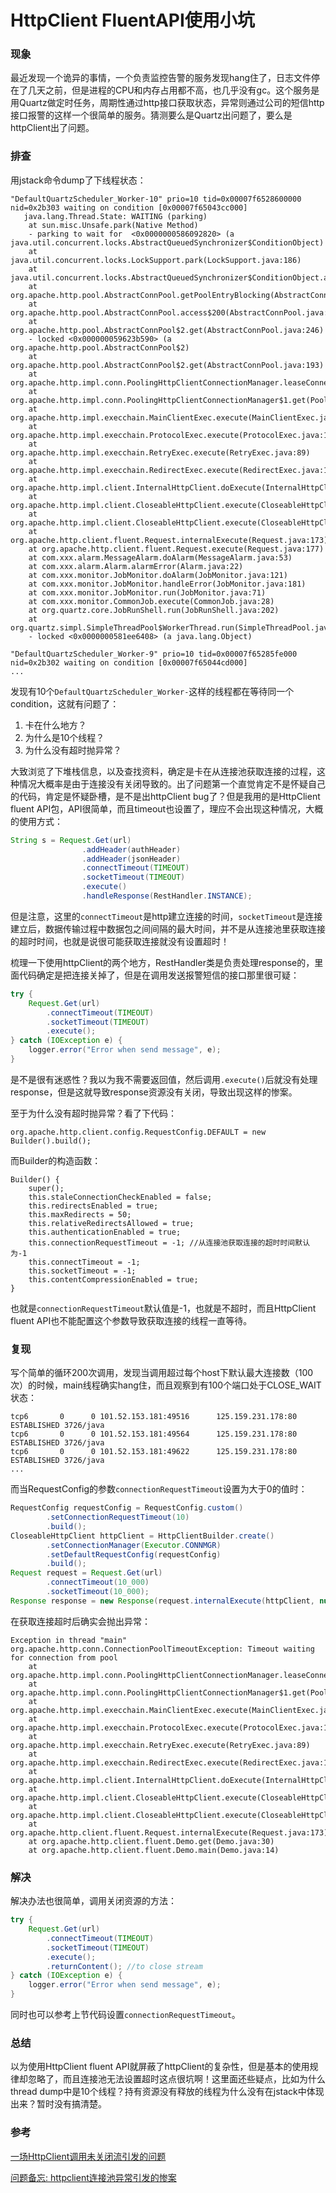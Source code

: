 # HttpClient FluentAPI使用小坑

### 现象

最近发现一个诡异的事情，一个负责监控告警的服务发现hang住了，日志文件停在了几天之前，但是进程的CPU和内存占用都不高，也几乎没有gc。这个服务是用Quartz做定时任务，周期性通过http接口获取状态，异常则通过公司的短信http接口报警的这样一个很简单的服务。猜测要么是Quartz出问题了，要么是httpClient出了问题。

### 排查

用jstack命令dump了下线程状态：

```
"DefaultQuartzScheduler_Worker-10" prio=10 tid=0x00007f6528600000 nid=0x2b303 waiting on condition [0x00007f65043cc000]
   java.lang.Thread.State: WAITING (parking)
    at sun.misc.Unsafe.park(Native Method)
    - parking to wait for  <0x0000000586092820> (a java.util.concurrent.locks.AbstractQueuedSynchronizer$ConditionObject)
    at java.util.concurrent.locks.LockSupport.park(LockSupport.java:186)
    at java.util.concurrent.locks.AbstractQueuedSynchronizer$ConditionObject.await(AbstractQueuedSynchronizer.java:2043)
    at org.apache.http.pool.AbstractConnPool.getPoolEntryBlocking(AbstractConnPool.java:380)
    at org.apache.http.pool.AbstractConnPool.access$200(AbstractConnPool.java:69)
    at org.apache.http.pool.AbstractConnPool$2.get(AbstractConnPool.java:246)
    - locked <0x000000059623b590> (a org.apache.http.pool.AbstractConnPool$2)
    at org.apache.http.pool.AbstractConnPool$2.get(AbstractConnPool.java:193)
    at org.apache.http.impl.conn.PoolingHttpClientConnectionManager.leaseConnection(PoolingHttpClientConnectionManager.java:303)
    at org.apache.http.impl.conn.PoolingHttpClientConnectionManager$1.get(PoolingHttpClientConnectionManager.java:279)
    at org.apache.http.impl.execchain.MainClientExec.execute(MainClientExec.java:191)
    at org.apache.http.impl.execchain.ProtocolExec.execute(ProtocolExec.java:185)
    at org.apache.http.impl.execchain.RetryExec.execute(RetryExec.java:89)
    at org.apache.http.impl.execchain.RedirectExec.execute(RedirectExec.java:111)
    at org.apache.http.impl.client.InternalHttpClient.doExecute(InternalHttpClient.java:185)
    at org.apache.http.impl.client.CloseableHttpClient.execute(CloseableHttpClient.java:83)
    at org.apache.http.impl.client.CloseableHttpClient.execute(CloseableHttpClient.java:56)
    at org.apache.http.client.fluent.Request.internalExecute(Request.java:173)
    at org.apache.http.client.fluent.Request.execute(Request.java:177)
    at com.xxx.alarm.MessageAlarm.doAlarm(MessageAlarm.java:53)
    at com.xxx.alarm.Alarm.alarmError(Alarm.java:22)
    at com.xxx.monitor.JobMonitor.doAlarm(JobMonitor.java:121)
    at com.xxx.monitor.JobMonitor.handleError(JobMonitor.java:181)
    at com.xxx.monitor.JobMonitor.run(JobMonitor.java:71)
    at com.xxx.monitor.CommonJob.execute(CommonJob.java:28)
    at org.quartz.core.JobRunShell.run(JobRunShell.java:202)
    at org.quartz.simpl.SimpleThreadPool$WorkerThread.run(SimpleThreadPool.java:573)
    - locked <0x0000000581ee6408> (a java.lang.Object)
    
"DefaultQuartzScheduler_Worker-9" prio=10 tid=0x00007f65285fe000 nid=0x2b302 waiting on condition [0x00007f65044cd000]
...
```

发现有10个`DefaultQuartzScheduler_Worker-`这样的线程都在等待同一个condition，这就有问题了：

1. 卡在什么地方？
2. 为什么是10个线程？
3. 为什么没有超时抛异常？

大致浏览了下堆栈信息，以及查找资料，确定是卡在从连接池获取连接的过程，这种情况大概率是由于连接没有关闭导致的。出了问题第一个直觉肯定不是怀疑自己的代码，肯定是怀疑卧槽，是不是出httpClient bug了？但是我用的是HttpClient fluent API包，API很简单，而且timeout也设置了，理应不会出现这种情况，大概的使用方式：

```java
String s = Request.Get(url)
                .addHeader(authHeader)
                .addHeader(jsonHeader)
                .connectTimeout(TIMEOUT)
                .socketTimeout(TIMEOUT)
                .execute()
                .handleResponse(RestHandler.INSTANCE);
```

但是注意，这里的`connectTimeout`是http建立连接的时间，`socketTimeout`是连接建立后，数据传输过程中数据包之间间隔的最大时间，并不是从连接池里获取连接的超时时间，也就是说很可能获取连接就没有设置超时！

梳理一下使用httpClient的两个地方，RestHandler类是负责处理response的，里面代码确定是把连接关掉了，但是在调用发送报警短信的接口那里很可疑：

```java
try {
    Request.Get(url)
        .connectTimeout(TIMEOUT)
        .socketTimeout(TIMEOUT)
        .execute();
} catch (IOException e) {
    logger.error("Error when send message", e);
}
```

是不是很有迷惑性？我以为我不需要返回值，然后调用`.execute()`后就没有处理response，但是这就导致response资源没有关闭，导致出现这样的惨案。

至于为什么没有超时抛异常？看了下代码：

```
org.apache.http.client.config.RequestConfig.DEFAULT = new Builder().build();
```

而Builder的构造函数：

```
Builder() {
    super();
    this.staleConnectionCheckEnabled = false;
    this.redirectsEnabled = true;
    this.maxRedirects = 50;
    this.relativeRedirectsAllowed = true;
    this.authenticationEnabled = true;
    this.connectionRequestTimeout = -1; //从连接池获取连接的超时时间默认为-1
    this.connectTimeout = -1;
    this.socketTimeout = -1;
    this.contentCompressionEnabled = true;
}
```

也就是`connectionRequestTimeout`默认值是-1，也就是不超时，而且HttpClient fluent API也不能配置这个参数导致获取连接的线程一直等待。

### 复现

写个简单的循环200次调用，发现当调用超过每个host下默认最大连接数（100次）的时候，main线程确实hang住，而且观察到有100个端口处于CLOSE_WAIT状态：

```
tcp6       0      0 101.52.153.181:49516      125.159.231.178:80      ESTABLISHED 3726/java           
tcp6       0      0 101.52.153.181:49564      125.159.231.178:80      ESTABLISHED 3726/java           
tcp6       0      0 101.52.153.181:49622      125.159.231.178:80      ESTABLISHED 3726/java  
...
```

而当RequestConfig的参数`connectionRequestTimeout`设置为大于0的值时：

```java
RequestConfig requestConfig = RequestConfig.custom()
        .setConnectionRequestTimeout(10)
        .build();
CloseableHttpClient httpClient = HttpClientBuilder.create()
        .setConnectionManager(Executor.CONNMGR)
        .setDefaultRequestConfig(requestConfig)
        .build();
Request request = Request.Get(url)
        .connectTimeout(10_000)
        .socketTimeout(10_000);
Response response = new Response(request.internalExecute(httpClient, null));
```

在获取连接超时后确实会抛出异常：

```
Exception in thread "main" org.apache.http.conn.ConnectionPoolTimeoutException: Timeout waiting for connection from pool
	at org.apache.http.impl.conn.PoolingHttpClientConnectionManager.leaseConnection(PoolingHttpClientConnectionManager.java:313)
	at org.apache.http.impl.conn.PoolingHttpClientConnectionManager$1.get(PoolingHttpClientConnectionManager.java:279)
	at org.apache.http.impl.execchain.MainClientExec.execute(MainClientExec.java:191)
	at org.apache.http.impl.execchain.ProtocolExec.execute(ProtocolExec.java:185)
	at org.apache.http.impl.execchain.RetryExec.execute(RetryExec.java:89)
	at org.apache.http.impl.execchain.RedirectExec.execute(RedirectExec.java:111)
	at org.apache.http.impl.client.InternalHttpClient.doExecute(InternalHttpClient.java:185)
	at org.apache.http.impl.client.CloseableHttpClient.execute(CloseableHttpClient.java:83)
	at org.apache.http.impl.client.CloseableHttpClient.execute(CloseableHttpClient.java:56)
	at org.apache.http.client.fluent.Request.internalExecute(Request.java:173)
	at org.apache.http.client.fluent.Demo.get(Demo.java:30)
	at org.apache.http.client.fluent.Demo.main(Demo.java:14)
```

### 解决

解决办法也很简单，调用关闭资源的方法：

```java
try {
    Request.Get(url)
        .connectTimeout(TIMEOUT)
        .socketTimeout(TIMEOUT)
        .execute();
        .returnContent(); //to close stream
} catch (IOException e) {
    logger.error("Error when send message", e);
}
```

同时也可以参考上节代码设置`connectionRequestTimeout`。

### 总结

以为使用HttpClient fluent API就屏蔽了httpClient的复杂性，但是基本的使用规律却忽略了，而且连接池无法设置超时这点很坑啊！这里面还些疑点，比如为什么thread dump中是10个线程？持有资源没有释放的线程为什么没有在jstack中体现出来？暂时没有搞清楚。

### 参考

[一场HttpClient调用未关闭流引发的问题](https://blog.csdn.net/u010634066/article/details/83120122)

[问题备忘: httpclient连接池异常引发的惨案](https://blog.csdn.net/hry2015/article/details/78965690)
